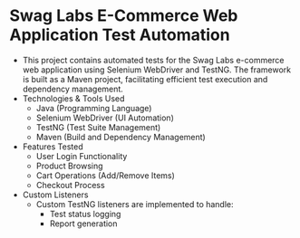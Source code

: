 # Swag Labs E-Commerce Web Application Test Automation
- This project contains automated tests for the Swag Labs e-commerce web application using Selenium WebDriver and TestNG. The framework is built as a Maven project, facilitating efficient test execution and dependency management.
- Technologies & Tools Used
  - Java (Programming Language)
  - Selenium WebDriver (UI Automation)
  - TestNG (Test Suite Management)
  - Maven (Build and Dependency Management)
- Features Tested
  - User Login Functionality
  - Product Browsing
  - Cart Operations (Add/Remove Items)
  - Checkout Process
- Custom Listeners
  - Custom TestNG listeners are implemented to handle:
    - Test status logging
    - Report generation
